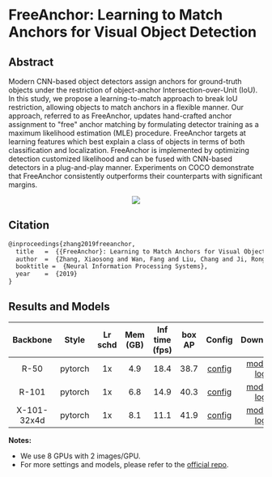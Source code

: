 # FreeAnchor: Learning to Match Anchors for Visual Object Detection

## Abstract

<!-- [ABSTRACT] -->

Modern CNN-based object detectors assign anchors for ground-truth objects under the restriction of object-anchor Intersection-over-Unit (IoU). In this study, we propose a learning-to-match approach to break IoU restriction, allowing objects to match anchors in a flexible manner. Our approach, referred to as FreeAnchor, updates hand-crafted anchor assignment to "free" anchor matching by formulating detector training as a maximum likelihood estimation (MLE) procedure. FreeAnchor targets at learning features which best explain a class of objects in terms of both classification and localization. FreeAnchor is implemented by optimizing detection customized likelihood and can be fused with CNN-based detectors in a plug-and-play manner. Experiments on COCO demonstrate that FreeAnchor consistently outperforms their counterparts with significant margins.

<!-- [IMAGE] -->
<div align=center>
<img src="https://user-images.githubusercontent.com/40661020/143886006-8374bf9b-28af-442e-9abf-eb16562bb7d3.png"/>
</div>

<!-- [PAPER_TITLE: FreeAnchor: Learning to Match Anchors for Visual Object Detection] -->
<!-- [PAPER_URL: https://arxiv.org/abs/1909.02466] -->

## Citation

<!-- [ALGORITHM] -->

```latex
@inproceedings{zhang2019freeanchor,
  title   =  {{FreeAnchor}: Learning to Match Anchors for Visual Object Detection},
  author  =  {Zhang, Xiaosong and Wan, Fang and Liu, Chang and Ji, Rongrong and Ye, Qixiang},
  booktitle =  {Neural Information Processing Systems},
  year    =  {2019}
}
```

## Results and Models

| Backbone | Style   | Lr schd | Mem (GB) | Inf time (fps) | box AP | Config | Download |
|:--------:|:-------:|:-------:|:--------:|:--------------:|:------:|:------:|:--------:|
| R-50     | pytorch | 1x      | 4.9      | 18.4 | 38.7 | [config](https://github.com/open-mmlab/mmdetection/tree/master/configs/free_anchor/retinanet_free_anchor_r50_fpn_1x_coco.py) | [model](https://download.openmmlab.com/mmdetection/v2.0/free_anchor/retinanet_free_anchor_r50_fpn_1x_coco/retinanet_free_anchor_r50_fpn_1x_coco_20200130-0f67375f.pth) &#124; [log](https://download.openmmlab.com/mmdetection/v2.0/free_anchor/retinanet_free_anchor_r50_fpn_1x_coco/retinanet_free_anchor_r50_fpn_1x_coco_20200130_095625.log.json) |
| R-101       | pytorch | 1x   | 6.8      | 14.9 | 40.3 | [config](https://github.com/open-mmlab/mmdetection/tree/master/configs/free_anchor/retinanet_free_anchor_r101_fpn_1x_coco.py) | [model](https://download.openmmlab.com/mmdetection/v2.0/free_anchor/retinanet_free_anchor_r101_fpn_1x_coco/retinanet_free_anchor_r101_fpn_1x_coco_20200130-358324e6.pth) &#124; [log](https://download.openmmlab.com/mmdetection/v2.0/free_anchor/retinanet_free_anchor_r101_fpn_1x_coco/retinanet_free_anchor_r101_fpn_1x_coco_20200130_100723.log.json) |
| X-101-32x4d | pytorch | 1x   | 8.1      | 11.1 | 41.9 | [config](https://github.com/open-mmlab/mmdetection/tree/master/configs/free_anchor/retinanet_free_anchor_x101_32x4d_fpn_1x_coco.py) | [model](https://download.openmmlab.com/mmdetection/v2.0/free_anchor/retinanet_free_anchor_x101_32x4d_fpn_1x_coco/retinanet_free_anchor_x101_32x4d_fpn_1x_coco_20200130-d4846968.pth) &#124; [log](https://download.openmmlab.com/mmdetection/v2.0/free_anchor/retinanet_free_anchor_x101_32x4d_fpn_1x_coco/retinanet_free_anchor_x101_32x4d_fpn_1x_coco_20200130_095627.log.json) |

**Notes:**

- We use 8 GPUs with 2 images/GPU.
- For more settings and models, please refer to the [official repo](https://github.com/zhangxiaosong18/FreeAnchor).
